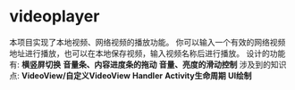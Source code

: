 # videoplayer
本项目实现了本地视频、网络视频的播放功能。
你可以输入一个有效的网络视频地址进行播放，也可以在本地保存视频，输入视频名称后进行播放。
设计的功能有:
  **横竖屏切换**
  **音量条、内容进度条的拖动**
  **音量、亮度的滑动控制**
涉及到的知识点:
  **VideoView/自定义VideoView**
  **Handler**
  **Activity生命周期**
  **UI绘制**
  



